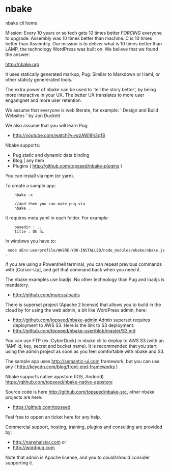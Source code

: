 # nbake
nbake cli home

Mission: Every 10 years or so tech gets 10 times better *FORCING* everyone to upgrade. Assembly was 10 times better than machine. C is 10 times better than Assembly. Our mission is to deliver what is 10 times better than LAMP, the technology WordPress was built on. We believe that we found the answer:

http://nbake.org

It uses statically generated markup, Pug.
Similar to Markdown or Haml, or other staticly genererated tools.

The extra power of nbake can be used to 'tell the story better', by being more interactive in your UX. The better UX translates to more user engamgnet and more user retention.

We assume that everyone is web literate, for example:
' Design and Build Websites ' by Jon Duckett

We also assume that you will learn Pug:

- http://youtube.com/watch?v=wzAWI9h3q18


Nbake supports:
- Pug static and dynamic data binding
- Blog | any item
- Plugins ( http://github.com/topseed/nbake-plugins )

You can install via npm (or yarn).

To create a sample app:

		nbake -x

		//and then you can make pug via
		nbake .

It requires meta.yaml in each folder. For example:

		basedir : ..
		title : Oh hi


In windows you have to:

	 node $Env:userprofile/WHERE-YOU-INSTALLED/node_modules/nbake/nbake.js .

If you are using a Powershell terminal, you can repeat previous commands with [Cursor-Up], and get that command back when you need it.

The nbake examples use loadjs. No other technology than Pug and loadjs is mandatory.

- http://github.com/muicss/loadjs


There is superset project (Apache 2 license) that allows you to build in the cloud by for using the web admin, a bit like WordPress admin, here:
 - http://github.com/topseed/nbake-admin
Admin superset requires deployment to AWS S3. Here is the link to S3 deployment:
- http://github.com/topseed/nbake-user/blob/master/S3.md

You can use FTP (ex: CyberDuck) in nbake cli to deploy to AWS S3 (with an 'IAM' id, key, secret and bucket name).
It is recommended that you start using the admin project as soon as you feel comfortable with nbake and S3.

The sample app uses http://semantic-ui.com framework, but you can use any ( http://keycdn.com/blog/front-end-frameworks )


Nbake supports native appstore (IOS, Andorid) https://github.com/topseed/nbake-native-appstore


Source code is here http://github.com/topseed/nbake-src, other nbake projects are here:
- https://github.com/topseed

Feel free to oppen an ticket here for any help.

Commercial support, hosting, training, plugins and consulting are provided by:
- http://narwhalstar.com
or
- http://wordpug.com

Note that admin is Apache license, and you to could/should consider supporting it.
